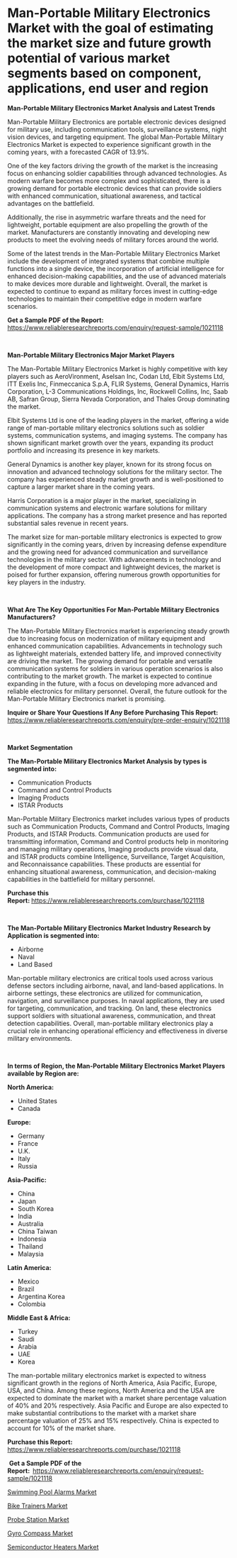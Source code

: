 <p><h1>Man-Portable Military Electronics Market with the goal of estimating the market size and future growth potential of various market segments based on component, applications, end user and region</h1></p><p><strong>Man-Portable Military Electronics Market Analysis and Latest Trends</strong></p>
<p><p>Man-Portable Military Electronics are portable electronic devices designed for military use, including communication tools, surveillance systems, night vision devices, and targeting equipment. The global Man-Portable Military Electronics Market is expected to experience significant growth in the coming years, with a forecasted CAGR of 13.9%.</p><p>One of the key factors driving the growth of the market is the increasing focus on enhancing soldier capabilities through advanced technologies. As modern warfare becomes more complex and sophisticated, there is a growing demand for portable electronic devices that can provide soldiers with enhanced communication, situational awareness, and tactical advantages on the battlefield.</p><p>Additionally, the rise in asymmetric warfare threats and the need for lightweight, portable equipment are also propelling the growth of the market. Manufacturers are constantly innovating and developing new products to meet the evolving needs of military forces around the world.</p><p>Some of the latest trends in the Man-Portable Military Electronics Market include the development of integrated systems that combine multiple functions into a single device, the incorporation of artificial intelligence for enhanced decision-making capabilities, and the use of advanced materials to make devices more durable and lightweight. Overall, the market is expected to continue to expand as military forces invest in cutting-edge technologies to maintain their competitive edge in modern warfare scenarios.</p></p>
<p><strong>Get a Sample PDF of the Report:&nbsp;</strong> <a href="https://www.reliableresearchreports.com/enquiry/request-sample/1021118">https://www.reliableresearchreports.com/enquiry/request-sample/1021118</a></p>
<p>&nbsp;</p>
<p><strong>Man-Portable Military Electronics Major Market Players</strong></p>
<p><p>The Man-Portable Military Electronics Market is highly competitive with key players such as AeroVironment, Aselsan Inc, Codan Ltd, Elbit Systems Ltd, ITT Exelis Inc, Finmeccanica S.p.A, FLIR Systems, General Dynamics, Harris Corporation, L-3 Communications Holdings, Inc, Rockwell Collins, Inc, Saab AB, Safran Group, Sierra Nevada Corporation, and Thales Group dominating the market.</p><p>Elbit Systems Ltd is one of the leading players in the market, offering a wide range of man-portable military electronics solutions such as soldier systems, communication systems, and imaging systems. The company has shown significant market growth over the years, expanding its product portfolio and increasing its presence in key markets.</p><p>General Dynamics is another key player, known for its strong focus on innovation and advanced technology solutions for the military sector. The company has experienced steady market growth and is well-positioned to capture a larger market share in the coming years.</p><p>Harris Corporation is a major player in the market, specializing in communication systems and electronic warfare solutions for military applications. The company has a strong market presence and has reported substantial sales revenue in recent years.</p><p>The market size for man-portable military electronics is expected to grow significantly in the coming years, driven by increasing defense expenditure and the growing need for advanced communication and surveillance technologies in the military sector. With advancements in technology and the development of more compact and lightweight devices, the market is poised for further expansion, offering numerous growth opportunities for key players in the industry.</p></p>
<p>&nbsp;</p>
<p><strong>What Are The Key Opportunities For Man-Portable Military Electronics Manufacturers?</strong></p>
<p><p>The Man-Portable Military Electronics market is experiencing steady growth due to increasing focus on modernization of military equipment and enhanced communication capabilities. Advancements in technology such as lightweight materials, extended battery life, and improved connectivity are driving the market. The growing demand for portable and versatile communication systems for soldiers in various operation scenarios is also contributing to the market growth. The market is expected to continue expanding in the future, with a focus on developing more advanced and reliable electronics for military personnel. Overall, the future outlook for the Man-Portable Military Electronics market is promising.</p></p>
<p><strong>Inquire or Share Your Questions If Any Before Purchasing This Report:</strong> <a href="https://www.reliableresearchreports.com/enquiry/pre-order-enquiry/1021118">https://www.reliableresearchreports.com/enquiry/pre-order-enquiry/1021118</a></p>
<p>&nbsp;</p>
<p><strong>Market Segmentation</strong></p>
<p><strong>The Man-Portable Military Electronics Market Analysis by types is segmented into:</strong></p>
<p><ul><li>Communication Products</li><li>Command and Control Products</li><li>Imaging Products</li><li>ISTAR Products</li></ul></p>
<p><p>Man-Portable Military Electronics market includes various types of products such as Communication Products, Command and Control Products, Imaging Products, and ISTAR Products. Communication products are used for transmitting information, Command and Control products help in monitoring and managing military operations, Imaging products provide visual data, and ISTAR products combine Intelligence, Surveillance, Target Acquisition, and Reconnaissance capabilities. These products are essential for enhancing situational awareness, communication, and decision-making capabilities in the battlefield for military personnel.</p></p>
<p><strong>Purchase this Report:&nbsp;</strong><a href="https://www.reliableresearchreports.com/purchase/1021118">https://www.reliableresearchreports.com/purchase/1021118</a></p>
<p>&nbsp;</p>
<p><strong>The Man-Portable Military Electronics Market Industry Research by Application is segmented into:</strong></p>
<p><ul><li>Airborne</li><li>Naval</li><li>Land Based</li></ul></p>
<p><p>Man-portable military electronics are critical tools used across various defense sectors including airborne, naval, and land-based applications. In airborne settings, these electronics are utilized for communication, navigation, and surveillance purposes. In naval applications, they are used for targeting, communication, and tracking. On land, these electronics support soldiers with situational awareness, communication, and threat detection capabilities. Overall, man-portable military electronics play a crucial role in enhancing operational efficiency and effectiveness in diverse military environments.</p></p>
<p>&nbsp;</p>
<p><strong>In terms of Region, the Man-Portable Military Electronics Market Players available by Region are:</strong></p>
<p>
    <p> <strong> North America: </strong>
        <ul>
            <li>United States</li>
            <li>Canada</li>
        </ul>
        </p> 
    <p> <strong> Europe: </strong>
        <ul>
            <li>Germany</li>
            <li>France</li>
            <li>U.K.</li>
            <li>Italy</li>
            <li>Russia</li>
        </ul>
        </p> 
    <p> <strong> Asia-Pacific: </strong>
        <ul>
            <li>China</li>
            <li>Japan</li>
            <li>South Korea</li>
            <li>India</li>
            <li>Australia</li>
            <li>China Taiwan</li>
            <li>Indonesia</li>
            <li>Thailand</li>
            <li>Malaysia</li>
        </ul>
        </p> 
    <p> <strong> Latin America: </strong>
        <ul>
            <li>Mexico</li>
            <li>Brazil</li>
            <li>Argentina Korea</li>
            <li>Colombia</li>
        </ul>
        </p> 
    <p> <strong> Middle East & Africa: </strong>
        <ul>
            <li>Turkey</li>
            <li>Saudi</li>
            <li>Arabia</li>
            <li>UAE</li>
            <li>Korea</li>
        </ul>
    </p>
    </p>
<p><p>The man-portable military electronics market is expected to witness significant growth in the regions of North America, Asia Pacific, Europe, USA, and China. Among these regions, North America and the USA are expected to dominate the market with a market share percentage valuation of 40% and 20% respectively. Asia Pacific and Europe are also expected to make substantial contributions to the market with a market share percentage valuation of 25% and 15% respectively. China is expected to account for 10% of the market share.</p></p>
<p><strong>Purchase this Report: </strong><a href="https://www.reliableresearchreports.com/purchase/1021118">https://www.reliableresearchreports.com/purchase/1021118</a></p>
<p>&nbsp;<strong>Get a Sample PDF of the Report:&nbsp;&nbsp;</strong><a href="https://www.reliableresearchreports.com/enquiry/request-sample/1021118">https://www.reliableresearchreports.com/enquiry/request-sample/1021118</a></p>
<p><strong></strong></p>
<p><p><a href="https://medium.com/@shirleygreene26/swimming-pool-alarms-market-size-cagr-trends-2024-2030-18b6ab772c58">Swimming Pool Alarms Market</a></p><p><a href="https://medium.com/@shirleygreene26/bike-trainers-market-insight-market-trends-growth-forecasted-from-2024-to-2031-17ddb66290c6">Bike Trainers Market</a></p><p><a href="https://medium.com/@dorisstephens14/probe-station-market-comprehensive-assessment-by-type-application-and-geography-163d9528da0c">Probe Station Market</a></p><p><a href="https://medium.com/@emilyarnold76/gyro-compass-market-trends-forecast-and-competitive-analysis-to-2031-8266b8ee9020">Gyro Compass Market</a></p><p><a href="https://medium.com/@emilyarnold76/semiconductor-heaters-market-trends-forecast-and-competitive-analysis-to-2031-3120af76ade3">Semiconductor Heaters Market</a></p></p>